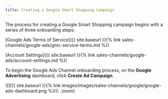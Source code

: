 ```yaml
---
title: Creating a Google Smart Shopping Campaign
---
```



The process for creating a Google Smart Shopping campaign begins with a series of three onboarding steps:

[Google Ads Terms of Service]({{ site.baseurl }}{% link sales-channels/google-ads/gmc-service-terms.md %})

[Account Settings]({{ site.baseurl }}{% link sales-channels/google-ads/account-settings.md %})

To begin the Google Ads Channel onboarding process, on the **Google Advertising** dashboard, click **Create Ad Campaign**.

![]({{ site.baseurl }}{% link images/images/sales-channels/google/google-ads-dashboard.png %}){: .zoom}
